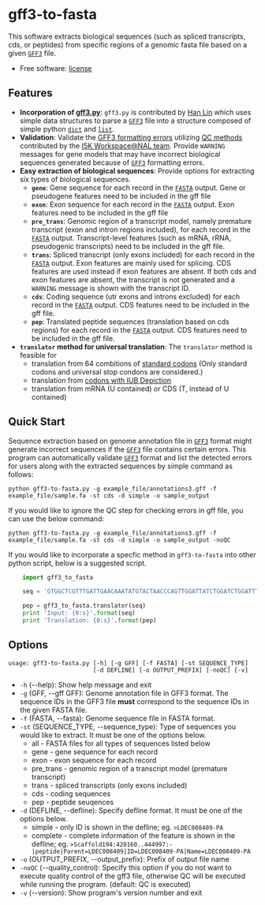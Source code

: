 # gff3-to-fasta

This software extracts biological sequences (such as spliced transcripts, cds, or peptides) from specific regions of a genomic fasta file based on a given [`GFF3`] file.
* Free software: [license](https://github.com/NAL-i5K/GFF3toolkit/blob/master/LICENCE.md)

## Features

* **Incorporation of [gff3.py](https://github.com/hotdogee/gff3-py)**: `gff3.py` is contributed by [Han Lin](https://github.com/hotdogee) which uses simple data structures to parse a [`GFF3`] file into a structure composed of simple python [`dict`] and [`list`].
* **Validation**: Validate the [GFF3 formatting errors](https://github.com/NAL-i5K/I5KNAL_OGS/wiki/QC-phase) utilizing [QC methods](tree/master/bin/gff-QC.py) contributed by the [I5K Workspace@NAL team](https://i5k.nal.usda.gov/). Provide `WARNING` messages for gene models that may have incorrect biological sequences generated because of [`GFF3`] formatting errors.
* **Easy extraction of biological sequences**: Provide options for extracting six types of biological sequences.
    - **`gene`**: Gene sequence for each record in the [`FASTA`] output. Gene or pseudogene features need to be included in the gff file
    - **`exon`**: Exon sequence for each record in the [`FASTA`] output. Exon features need to be included in the gff file
    - **`pre_trans`**: Genomic region of a transcript model, namely premature transcript (exon and intron regions included), for each record in the [`FASTA`] output. Transcript-level features (such as mRNA, rRNA, pseudogenic transcripts) need to be included in the gff file.
    - **`trans`**: Spliced transcript (only exons included) for each record in the [`FASTA`] output. Exon features are mainly used for splicing. CDS features are used instead if exon features are absent. If both cds and exon features are absent, the transcript is not generated and a `WARNING` message is shown with the transcript ID.
    - **`cds`**: Coding sequence (utr exons and introns excluded) for each record in the [`FASTA`] output. CDS features need to be included in the gff file.
    - **`pep`**: Translated peptide sequences (translation based on cds regions) for each record in the [`FASTA`] output. CDS features need to be included in the gff file.
* **`translator` method for universal translation**: The `translator` method is feasible for 
    - translation from 64 combitions of [standard codons](http://www-bimas.cit.nih.gov/molbio/translate/codes.html) (Only standard codons and universal stop condons are considered.)
    - translation from [codons with IUB Depiction](http://www-bimas.cit.nih.gov/molbio/translate/codes.html)
    - translation from mRNA (U contained) or CDS (T, instead of U contained)

## Quick Start

Sequence extraction based on genome annotation file in [`GFF3`] format might generate incorrect sequences if the [`GFF3`] file contains certain errors. This program can automatically validate [`GFF3`] format and list the detected errors for users along with the extracted sequences by simple command as follows:

`python gff3-to-fasta.py -g example_file/annotations3.gff -f example_file/sample.fa -st cds -d simple -o sample_output`

If you would like to ignore the QC step for checking errors in gff file, you can use the below command:

`python gff3-to-fasta.py -g example_file/annotations3.gff -f example_file/sample.fa -st cds -d simple -o sample_output -noQC`

If you would like to incorporate a specfic method in `gff3-to-fasta` into other python script, below is a suggested script.

```python
    import gff3_to_fasta

    seq = 'GTGGCTCGTTTGATTGAACAAATATGTACTAACCCAGTTGGATTATCTGGATCTGGATTTTTTCTGGTGACAAAGAATTTTCTACTTCAGATGGCAGGAACGATAGTTACATTTGAACTGATGCTGTTTCAATTTGCCCCAGTAAATGCACAGCAAAAACCCATGAAGTCATATGACTGTATTTAA'

    pep = gff3_to_fasta.translator(seq)
    print 'Input: {0:s}'.format(seq)
    print 'Translation: {0:s}'.format(pep)
```


## Options

```
usage: gff3-to-fasta.py [-h] [-g GFF] [-f FASTA] [-st SEQUENCE_TYPE]
                        [-d DEFLINE] [-o OUTPUT_PREFIX] [-noQC] [-v]
```

* `-h` (--help): Show help message and exit
* `-g` (GFF, --gff GFF): Genome annotation file in GFF3 format. The sequence IDs in the GFF3 file **must** correspond to the sequence IDs in the given FASTA file. 
* `-f` (FASTA, --fasta): Genome sequence file in FASTA format. 
* `-st` (SEQUENCE_TYPE, --sequence_type): Type of sequences you would like to extract. It must be one of the options below.
    - all - FASTA files for all types of sequences listed below
    - gene - gene sequence for each record
    - exon - exon sequence for each record
    - pre_trans - genomic region of a transcript model (premature transcript)
    - trans - spliced transcripts (only exons included)
    - cds - coding sequences
    - pep - peptide seuqences
* `-d` (DEFLINE, --defline): Specify defline format. It must be one of the options below.
    - simple - only ID is shown in the defline; eg. `>LDEC008409-PA`
    - complete - complete information of the feature is shown in the defline; eg. `>Scaffold194:420160..444997:-|peptide|Parent=LDEC008409|ID=LDEC008409-PA|Name=LDEC008409-PA`
* `-o` (OUTPUT_PREFIX, --output_prefix): Prefix of output file name
* `-noQC` (--quality_control): Specify this option if you do not want to execute quality control of the gff3 file, otherwise QC will be executed while running the program. (default: QC is executed)
* `-v` (--version): Show program's version number and exit


[`GFF3`]: http://www.sequenceontology.org/gff3.shtml
[`dict`]: https://docs.python.org/2/tutorial/datastructures.html#dictionaries
[`list`]: https://docs.python.org/2/tutorial/datastructures.html#more-on-lists
[`FASTA`]: http://en.wikipedia.org/wiki/FASTA_format



